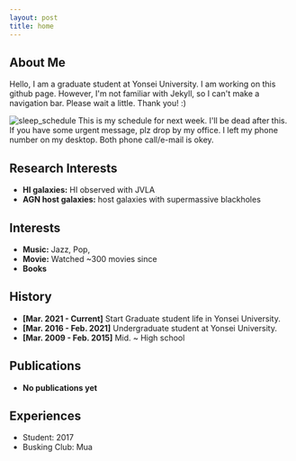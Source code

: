 ```yaml
---
layout: post
title: home
---
```


## About Me

Hello, I am a graduate student at Yonsei University.
I am working on this github page.
However, I'm not familiar with Jekyll, so I can't make a navigation bar. Please wait a little.
Thank you! :)

![sleep_schedule](https://user-images.githubusercontent.com/63774418/168773135-12383014-b0f8-4960-8b40-a6f8cf51974a.png)
This is my schedule for next week. 
I'll be dead after this.
If you have some urgent message, plz drop by my office. I left my phone number on my desktop. 
Both phone call/e-mail is okey.

## Research Interests

- **HI galaxies:** HI observed with JVLA 
- **AGN host galaxies:** host galaxies with supermassive blackholes

## Interests

- **Music:** Jazz, Pop, 
- **Movie:** Watched ~300 movies since
- **Books** 


## History

- **[Mar. 2021 - Current]** Start Graduate student life in Yonsei University.
- **[Mar. 2016 - Feb. 2021]** Undergraduate student at Yonsei University.
- **[Mar. 2009 - Feb. 2015]** Mid. ~ High school

## Publications

- **No publications yet**
<!--   <br>
  **First author**, Second author, Third author
  <br>
  Nope
  <br>
  [[PDF](https://arxiv.org/pdf/2002.10211.pdf)] [[Code](https://github.com/yaoyao-liu/mnemonics)] <strong><i style="color:#e74d3c">Oral Presentation</i></strong> -->

## Experiences

- Student: 2017
- Busking Club: Mua

